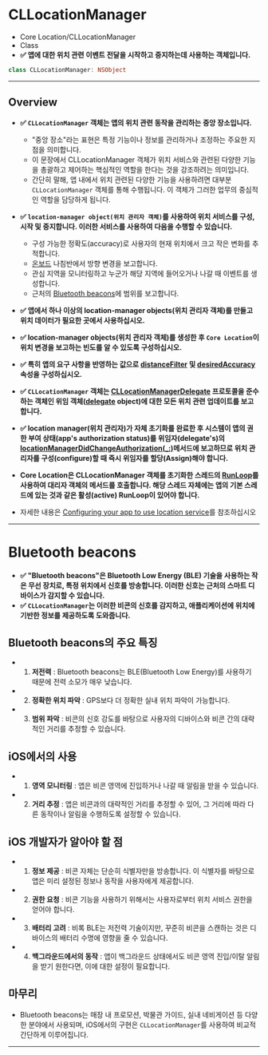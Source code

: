 # CLLocationManager

- Core Location/CLLocationManager
- Class
- **✅ 앱에 대한 위치 관련 이벤트 전달을 시작하고 중지하는데 사용하는 객체입니다.**

```swift
class CLLocationManager: NSObject
```

---

## Overview

- **✅ `CLLocationManager` 객체는 앱의 위치 관련 동작을 관리하는 중앙 장소입니다.**
    - "중앙 장소"라는 표현은 특정 기능이나 정보를 관리하거나 조정하는 주요한 지점을 의미합니다.
    - 이 문장에서 CLLocationManager 객체가 위치 서비스와 관련된 다양한 기능을 총괄하고 제어하는 핵심적인 역할을 한다는 것을 강조하려는 의미입니다.
    - 간단히 말해, 앱 내에서 위치 관련된 다양한 기능을 사용하려면 대부분 `CLLocationManager` 객체를 통해 수행됩니다. 이 객체가 그러한 업무의 중심적인 역할을 담당하게 됩니다.</br>

- **✅ `location-manager object(위치 관리자 객체)`를 사용하여 위치 서비스를 구성, 시작 및 중지합니다. 이러한 서비스를 사용하여 다음을 수행할 수 있습니다.**
    - 구성 가능한 정확도(accuracy)로 사용자의 현재 위치에서 크고 작은 변화를 추적합니다.
    - [온보드](https://github.com/devKobe24/TIL/blob/main/TIL/230914_TIL.md#%EC%98%A8%EB%B3%B4%EB%93%9C(Onboard)) 나침반에서 방향 변경을 보고합니다.
    - 관심 지역을 모니터링하고 누군가 해당 지역에 들어오거나 나갈 때 이벤트를 생성합니다.
    - 근처의 [Bluetooth beacons](#Bluetooth-beacons)에 범위를 보고합니다.

- **✅ 앱에서 하나 이상의 location-manager objects(위치 관리자 객체)를 만들고 위치 데이터가 필요한 곳에서 사용하십시오.**
- **✅ location-manager objects(위치 관리자 객체)를 생성한 후 `Core Location`이 위치 변경을 보고하는 빈도를 알 수 있도록 구성하십시오.**
- **✅ 특히 앱의 요구 사항을 반영하는 값으로 [distanceFilter](https://developer.apple.com/documentation/corelocation/cllocationmanager/1423500-distancefilter) 및 [desiredAccuracy](https://developer.apple.com/documentation/corelocation/cllocationmanager/1423836-desiredaccuracy) 속성을 구성하십시오.**</br>

- **✅ `CLLocationManager` 객체는 [CLLocationManagerDelegate](https://developer.apple.com/documentation/corelocation/cllocationmanagerdelegate) 프로토콜을 준수하는 객체인 위임 객체([delegate](https://developer.apple.com/documentation/corelocation/cllocationmanager/1423792-delegate) object)에 대한 모든 위치 관련 업데이트를 보고합니다.**
- **✅ location manager(위치 관리자)가 자체 초기화를 완료한 후 시스템이 앱의 권한 부여 상태(app's authorization status)를 위임자(delegate's)의 [locationManagerDidChangeAuthorization(_:)](https://developer.apple.com/documentation/corelocation/cllocationmanagerdelegate/3563956-locationmanagerdidchangeauthoriz)메서드에 보고하므로 위치 관리자를 구성(configure)할 때 즉시 위임자를 할당(Assign)해야 합니다.**
- **Core Location은 CLLocationManager 객체를 초기화한 스레드의 [RunLoop](https://developer.apple.com/documentation/foundation/runloop)를 사용하여 대리자 객체의 메서드를 호출합니다. 해당 스레드 자체에는 앱의 기본 스레드에 있는 것과 같은 활성(active) RunLoop이 있어야 합니다.**</br>

- 자세한 내용은 [Configuring your app to use location service](https://developer.apple.com/documentation/corelocation/configuring_your_app_to_use_location_services)를 참조하십시오

---

# Bluetooth beacons

- **✅ "Bluetooth beacons"은 Bluetooth Low Energy (BLE) 기술을 사용하는 작은 무선 장치로, 특정 위치에서 신호를 방송합니다. 이러한 신호는 근처의 스마트 디바이스가 감지할 수 있습니다.**
- **✅ `CLLocationManager`는 이러한 비콘의 신호를 감지하고, 애플리케이션에 위치에 기반한 정보를 제공하도록 도와줍니다.**

## Bluetooth beacons의 주요 특징

- 1. **저전력** : Bluetooth beacons는 BLE(Bluetooth Low Energy)를 사용하기 때문에 전력 소모가 매우 낮습니다.
- 2. **정확한 위치 파악** : GPS보다 더 정확한 실내 위치 파악이 가능합니다.
- 3. **범위 파악** : 비콘의 신호 강도를 바탕으로 사용자의 디바이스와 비콘 간의 대략적인 거리를 추정할 수 있습니다.

## iOS에서의 사용

- 1. **영역 모니터링** : 앱은 비콘 영역에 진입하거나 나갈 때 알림을 받을 수 있습니다.
- 2. **거리 추정** : 앱은 비콘과의 대략적인 거리를 추정할 수 있어, 그 거리에 따라 다른 동작이나 알림을 수행하도록 설정할 수 있습니다.

## iOS 개발자가 알아야 할 점

- 1. **정보 제공** : 비콘 자체는 단순히 식별자만을 방송합니다. 이 식별자를 바탕으로 앱은 미리 설정된 정보나 동작을 사용자에게 제공합니다.
- 2. **권한 요청** : 비콘 기능을 사용하기 위해서는 사용자로부터 위치 서비스 권한을 얻어야 합니다.
- 3. **배터리 고려** : 비록 BLE는 저전력 기술이지만, 꾸준히 비콘을 스캔하는 것은 디바이스의 배터리 수명에 영향을 줄 수 있습니다.
- 4. **백그라운드에서의 동작** : 앱이 백그라운드 상태에서도 비콘 영역 진입/이탈 알림을 받기 원한다면, 이에 대한 설정이 필요합니다.

## 마무리

- Bluetooth beacons는 매장 내 프로모션, 박물관 가이드, 실내 네비게이션 등 다양한 분야에서 사용되며, iOS에서의 구현은 `CLLocationManager`를 사용하여 비교적 간단하게 이루어집니다.

---
